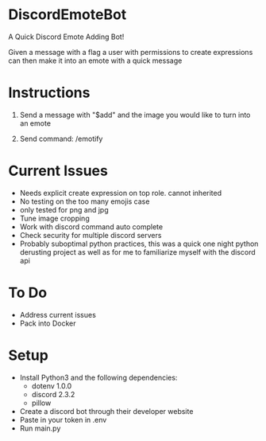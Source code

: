 # DiscordEmoteBot

A Quick Discord Emote Adding Bot!

Given a message with a flag a user with permissions to create expressions can then make it into an emote with a quick message

## 
# Instructions
1. Send a message with "$add" and the image you would like to turn into an emote

2. Send command: /emotify <name>

##
# Current Issues

- Needs explicit create expression on top role. cannot inherited
- No testing on the too many emojis case
- only tested for png and jpg
- Tune image cropping 
- Work with discord command auto complete
- Check security for multiple discord servers
- Probably suboptimal python practices, this was a quick one night python derusting project as well as for me to familiarize myself with the discord api

##
# To Do
- Address current issues
- Pack into Docker


##
# Setup
- Install Python3 and the following dependencies:
  - dotenv 1.0.0
  - discord 2.3.2
  - pillow
- Create a discord bot through their developer website
- Paste in your token in .env
- Run main.py
